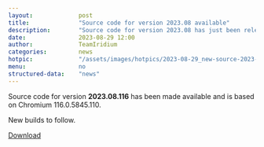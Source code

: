 ```yaml
---
layout: 			post
title:  			"Source code for version 2023.08 available"
description: 		"Source code for version 2023.08 has just been released and can be downloaded as of now."
date:	 			2023-08-29 12:00
author:				TeamIridium
categories:			news
hotpic:				"/assets/images/hotpics/2023-08-29_new-source-2023-08.jpg"
menu: 				no
structured-data:	"news"
---
```

Source code for version **2023.08.116** has been made available and is based on Chromium 116.0.5845.110.   

New builds to follow.

<a href="/downloads/source" class="button download" title="download Iridium Browser">Download</a>
